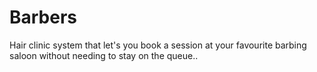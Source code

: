 # Barbers
  Hair clinic system that let's you book a session at your favourite barbing saloon without needing to stay on the queue..